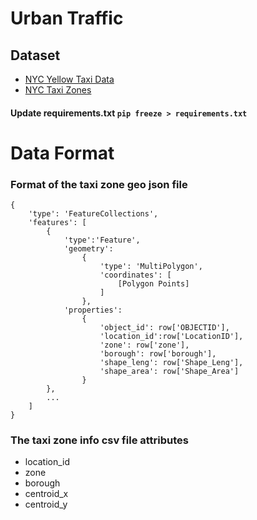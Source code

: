 # Urban Traffic 

## Dataset 
- [NYC Yellow Taxi Data](https://www1.nyc.gov/site/tlc/about/tlc-trip-record-data.page)
- [NYC Taxi Zones](https://data.cityofnewyork.us/Transportation/NYC-Taxi-Zones/d3c5-ddgc)


#### Update requirements.txt    `pip freeze > requirements.txt`


# Data Format

### Format of the taxi zone geo json file
```
{
    'type': 'FeatureCollections', 
    'features': [
        {
            'type':'Feature',
            'geometry':
                {
                    'type': 'MultiPolygon',
                    'coordinates': [
                        [Polygon Points]
                    ]
                },
            'properties':
                {
                    'object_id': row['OBJECTID'],
                    'location_id':row['LocationID'],
                    'zone': row['zone'],
                    'borough': row['borough'],
                    'shape_leng': row['Shape_Leng'],
                    'shape_area': row['Shape_Area']
                }
        },
        ...
    ]
}

```

### The taxi zone info csv file attributes
- location_id
- zone
- borough
- centroid_x
- centroid_y
